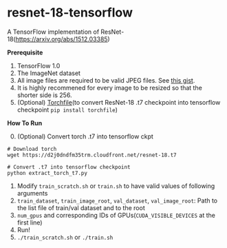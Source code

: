 # resnet-18-tensorflow

A TensorFlow implementation of ResNet-18(https://arxiv.org/abs/1512.03385)

<b>Prerequisite</b>

1. TensorFlow 1.0
2. The ImageNet dataset
  1. All image files are required to be valid JPEG files. See [this gist](https://gist.github.com/dalgu90/fc358fdde0a7fe6fbbe0254b901a0de3).
  2. It is highly recommened for every image to be resized so that the shorter side is 256.
3. (Optional) [Torchfile](https://github.com/bshillingford/python-torchfile)(to convert ResNet-18 .t7 checkpoint into tensorflow checkpoint `pip install torchfile`)

<b>How To Run</b>

0. (Optional) Convert torch .t7 into tensorflow ckpt
```
# Download torch
wget https://d2j0dndfm35trm.cloudfront.net/resnet-18.t7

# Convert .t7 into tensorflow checkpoint
python extract_torch_t7.py
```
1. Modify `train_scratch.sh` or `train.sh` to have valid values of following arguments
  1. `train_dataset`, `train_image_root`, `val_dataset`, `val_image_root`: Path to the list file of train/val dataset and to the root
  2. `num_gpus` and corresponding IDs of GPUs(`CUDA_VISIBLE_DEVICES` at the first line)
2. Run!
  1. `./train_scratch.sh` or `./train.sh`


